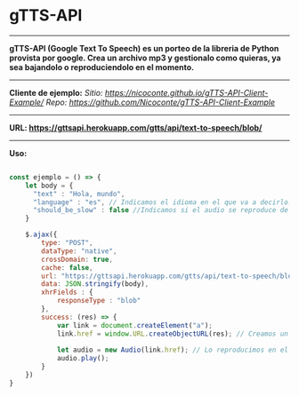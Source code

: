 # gTTS-API 
----------------------------------------------------------------------------------------------------------------------------------------------------------------------

**gTTS-API (Google Text To Speech) es un porteo de la libreria de Python provista por google. Crea un archivo mp3 y gestionalo como quieras, ya sea bajandolo o reproduciendolo en el momento.**

----------------------------------------------------------------------------------------------------------------------------------------------------------------------


**Cliente de ejemplo:**
*Sitio: https://nicoconte.github.io/gTTS-API-Client-Example/*
*Repo: https://github.com/Nicoconte/gTTS-API-Client-Example*

----------------------------------------------------------------------------------------------------------------------------------------------------------------------

**URL: https://gttsapi.herokuapp.com/gtts/api/text-to-speech/blob/**

----------------------------------------------------------------------------------------------------------------------------------------------------------------------

**Uso:** 

```javascript

const ejemplo = () => {
    let body = {
      "text" : "Hola, mundo", 
      "language" : "es", // Indicamos el idioma en el que va a decirlo. Ojo, No traduce el texto!
      "should_be_slow" : false //Indicamos si el audio se reproduce de forma rapida(false) o lenta(true)
    }

    $.ajax({
        type: "POST",
        dataType: "native",
        crossDomain: true,
        cache: false,
        url: "https://gttsapi.herokuapp.com/gtts/api/text-to-speech/blob/",
        data: JSON.stringify(body),
        xhrFields : {
            responseType : "blob"
        },
        success: (res) => {
            var link = document.createElement("a"); 
            link.href = window.URL.createObjectURL(res); // Creamos un enlace
            
            let audio = new Audio(link.href); // Lo reproducimos en el momento
            audio.play();
        }
    })
}
```


